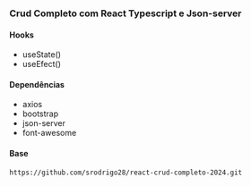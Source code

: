 ### Crud Completo com React Typescript e Json-server

#### Hooks
  * useState()
  * useEfect()

#### Dependências
  * axios
  * bootstrap
  * json-server
  * font-awesome

  #### Base
  ```
  https://github.com/srodrigo28/react-crud-completo-2024.git
  ```

